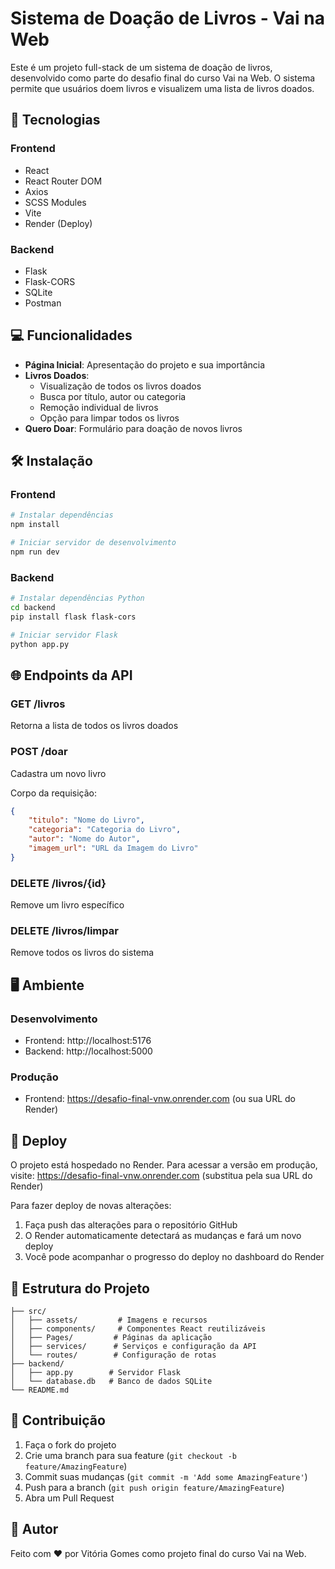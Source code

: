 # Sistema de Doação de Livros - Vai na Web

Este é um projeto full-stack de um sistema de doação de livros, desenvolvido como parte do desafio final do curso Vai na Web. O sistema permite que usuários doem livros e visualizem uma lista de livros doados.

## 🚀 Tecnologias

### Frontend
- React
- React Router DOM
- Axios
- SCSS Modules
- Vite
- Render (Deploy)

### Backend
- Flask
- Flask-CORS
- SQLite
- Postman

## 💻 Funcionalidades

- **Página Inicial**: Apresentação do projeto e sua importância
- **Livros Doados**: 
  - Visualização de todos os livros doados
  - Busca por título, autor ou categoria
  - Remoção individual de livros
  - Opção para limpar todos os livros
- **Quero Doar**: Formulário para doação de novos livros

## 🛠️ Instalação

### Frontend

```bash
# Instalar dependências
npm install

# Iniciar servidor de desenvolvimento
npm run dev
```

### Backend

```bash
# Instalar dependências Python
cd backend
pip install flask flask-cors

# Iniciar servidor Flask
python app.py
```

## 🌐 Endpoints da API

### GET /livros
Retorna a lista de todos os livros doados

### POST /doar
Cadastra um novo livro

Corpo da requisição:
```json
{
    "titulo": "Nome do Livro",
    "categoria": "Categoria do Livro",
    "autor": "Nome do Autor",
    "imagem_url": "URL da Imagem do Livro"
}
```

### DELETE /livros/{id}
Remove um livro específico

### DELETE /livros/limpar
Remove todos os livros do sistema

## 🖥️ Ambiente

### Desenvolvimento
- Frontend: http://localhost:5176
- Backend: http://localhost:5000

### Produção
- Frontend: https://desafio-final-vnw.onrender.com (ou sua URL do Render)

## 🚀 Deploy

O projeto está hospedado no Render. Para acessar a versão em produção, visite: https://desafio-final-vnw.onrender.com (substitua pela sua URL do Render)

Para fazer deploy de novas alterações:
1. Faça push das alterações para o repositório GitHub
2. O Render automaticamente detectará as mudanças e fará um novo deploy
3. Você pode acompanhar o progresso do deploy no dashboard do Render

## 📁 Estrutura do Projeto

```
├── src/
│   ├── assets/         # Imagens e recursos
│   ├── components/     # Componentes React reutilizáveis
│   ├── Pages/         # Páginas da aplicação
│   ├── services/      # Serviços e configuração da API
│   └── routes/        # Configuração de rotas
├── backend/
│   ├── app.py        # Servidor Flask
│   └── database.db   # Banco de dados SQLite
└── README.md
```

## 👥 Contribuição

1. Faça o fork do projeto
2. Crie uma branch para sua feature (`git checkout -b feature/AmazingFeature`)
3. Commit suas mudanças (`git commit -m 'Add some AmazingFeature'`)
4. Push para a branch (`git push origin feature/AmazingFeature`)
5. Abra um Pull Request

## 👥 Autor

Feito com ❤️ por Vitória Gomes como projeto final do curso Vai na Web.
